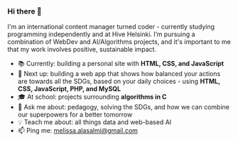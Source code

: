 ### Hi there 👋

I'm an international content manager turned coder - currently studying programming independently and at Hive Helsinki. I’m pursuing a combination of WebDev and AI/Algorithms projects, and it's important to me that my work involves positive, sustainable impact.

- 📚 Currently: building a personal site with **HTML, CSS, and JavaScript**
- 🔭 Next up: building a web app that shows how balanced your actions are towards all the SDGs, based on your daily choices - using **HTML, CSS, JavaScript, PHP, and MySQL**
- 🎓 At school: projects surrounding **algorithms in C**
- 💬 Ask me about: pedagogy, solving the SDGs, and how we can combine our superpowers for a better tomorrow
- 💡 Teach me about: all things data and web-based AI
- 📫 Ping me: melissa.alasalmi@gmail.com
